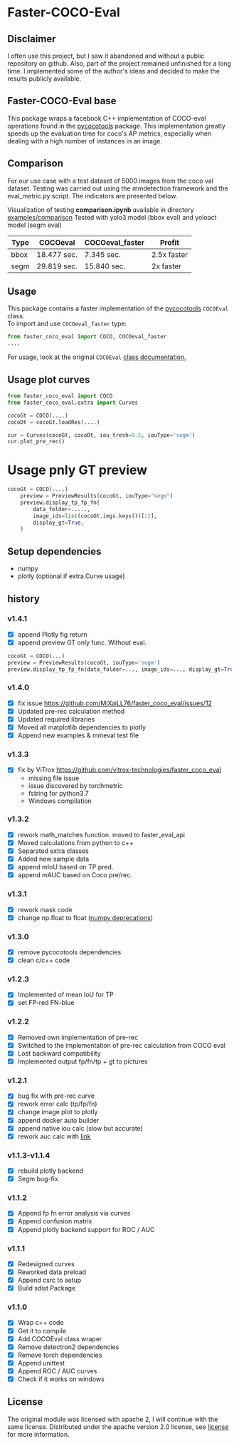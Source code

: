 # Faster-COCO-Eval

## Disclaimer

I often use this project, but I saw it abandoned and without a public repository on github.
Also, part of the project remained unfinished for a long time. I implemented some of the author's ideas and decided to make the results publicly available.

## Faster-COCO-Eval base

This package wraps a facebook C++ implementation of COCO-eval operations found in the
[pycocotools](https://github.com/cocodataset/cocoapi/tree/master/PythonAPI/pycocotools) package.
This implementation greatly speeds up the evaluation time
for coco's AP metrics, especially when dealing with a high number of instances in an image.

## Comparison

For our use case with a test dataset of 5000 images from the coco val dataset.
Testing was carried out using the mmdetection framework and the eval_metric.py script. The indicators are presented below.

Visualization of testing **comparison.ipynb** available in directory [examples/comparison](./examples/comparison/comparison.ipynb)
Tested with yolo3 model (bbox eval) and yoloact model (segm eval)

| Type | COCOeval    | COCOeval_faster | Profit      |
| ---- | ----------- | --------------- | ----------- |
| bbox | 18.477 sec. | 7.345 sec.      | 2.5x faster |
| segm | 29.819 sec. | 15.840 sec.     | 2x faster   |

## Usage

This package contains a faster implementation of the
 [pycocotools](https://github.com/cocodataset/cocoapi/tree/master/PythonAPI/pycocotools) `COCOEval` class.  
To import and use `COCOeval_faster` type:

````python  
from faster_coco_eval import COCO, COCOeval_faster
....
````

For usage, look at the original `COCOEval` [class documentation.](https://github.com/cocodataset/cocoapi)

## Usage plot curves

````python  
from faster_coco_eval import COCO
from faster_coco_eval.extra import Curves

cocoGt = COCO(....)
cocoDt = cocoGt.loadRes(....)

cur = Curves(cocoGt, cocoDt, iou_tresh=0.5, iouType='segm')
cur.plot_pre_rec()
````

# Usage pnly GT preview

```py
cocoGt = COCO(....)
    preview = PreviewResults(cocoGt, iouType="segm")
    preview.display_tp_fp_fn(
        data_folder=.....,
        image_ids=list(cocoGt.imgs.keys())[:2],
        display_gt=True,
    )
```

## Setup dependencies

- numpy
- plotly (optional if extra.Curve usage)  

## history

### v1.4.1

- [x] append Plotly fig return 
- [x] append preview GT only func. Without eval.

```py
cocoGt = COCO(...)
preview = PreviewResults(cocoGt, iouType='segm')
preview.display_tp_fp_fn(data_folder=..., image_ids=..., display_gt=True)
```

### v1.4.0

- [x] fix issue <https://github.com/MiXaiLL76/faster_coco_eval/issues/12>
- [x] Updated pre-rec calculation method
- [x] Updated required libraries
- [x] Moved all matplotlib dependencies to plotly
- [x] Append new examples & mmeval test file

### v1.3.3

- [x] fix by ViTrox <https://github.com/vitrox-technologies/faster_coco_eval>
    - missing file issue
    - issue discovered by torchmetric
    - fstring for python3.7
    - Windows compilation

### v1.3.2

- [x] rework math_matches function. moved to faster_eval_api
- [x] Moved calculations from python to c++
- [x] Separated extra classes
- [x] Added new sample data
- [x] append mIoU based on TP pred.
- [x] append mAUC based on Coco pre/rec.

### v1.3.1

- [x] rework mask code
- [x] change np.float to float ([numpy deprecations](https://numpy.org/devdocs/release/1.20.0-notes.html#deprecations))

### v1.3.0

- [x] remove pycocotools dependencies
- [x] clean c/c++ code

### v1.2.3

- [x] Implemented of mean IoU for TP
- [x] set FP-red FN-blue

### v1.2.2

- [x] Removed own implementation of pre-rec  
- [x] Switched to the implementation of pre-rec calculation from COCO eval  
- [x] Lost backward compatibility  
- [x] Implemented output fp/fn/tp + gt to pictures  

### v1.2.1

- [x] bug fix with pre-rec curve  
- [x] rework error calc (tp/fp/fn)  
- [x] change image plot to plotly
- [x] append docker auto builder  
- [x] append native iou calc (slow but accurate)  
- [x] rework auc calc with [link](https://towardsdatascience.com/how-to-efficiently-implement-area-under-precision-recall-curve-pr-auc-a85872fd7f14)  

### v1.1.3-v1.1.4

- [x] rebuild plotly backend
- [x] Segm bug-fix

### v1.1.2

- [x] Append fp fn error analysis via curves
- [x] Append confusion matrix
- [x] Append plotly backend support for ROC / AUC

### v1.1.1

- [x] Redesigned curves
- [x] Reworked data preload
- [x] Append csrc to setup
- [x] Build sdist Package

### v1.1.0

- [x] Wrap c++ code
- [x] Get it to compile
- [x] Add COCOEval class wraper
- [x] Remove detectron2 dependencies
- [x] Remove torch dependencies
- [x] Append unittest
- [x] Append ROC / AUC curves  
- [x] Check if it works on windows

## License

The original module was licensed with apache 2, I will continue with the same license.
Distributed under the apache version 2.0 license, see [license](LICENSE) for more information.
